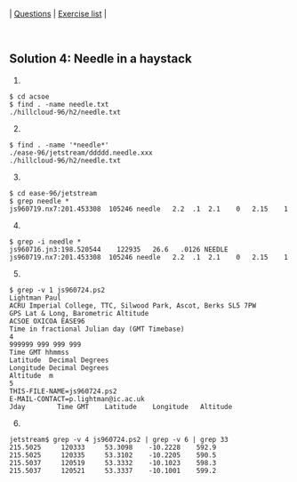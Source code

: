 | [Questions](shell_exercise4_find.md) | [Exercise list](shell_exercise_index.md) |

 
## Solution 4: Needle in a haystack

1.

    $ cd acsoe
    $ find . -name needle.txt
    ./hillcloud-96/h2/needle.txt
2.

    $ find . -name '*needle*'
    ./ease-96/jetstream/ddddd.needle.xxx
    ./hillcloud-96/h2/needle.txt

3.

    $ cd ease-96/jetstream
    $ grep needle *
    js960719.nx7:201.453308  105246 needle   2.2  .1  2.1    0   2.15    1

4.

    $ grep -i needle *
    js960716.jn3:198.520544    122935   26.6   .0126 NEEDLE
    js960719.nx7:201.453308  105246 needle   2.2  .1  2.1    0   2.15    1

5.

    $ grep -v 1 js960724.ps2 
    Lightman Paul
    ACRU Imperial College, TTC, Silwood Park, Ascot, Berks SL5 7PW
    GPS Lat & Long, Barometric Altitude
    ACSOE OXICOA EASE96
    Time in fractional Julian day (GMT Timebase)
    4
    999999 999 999 999
    Time GMT hhmmss
    Latitude  Decimal Degrees
    Longitude Decimal Degrees
    Altitude  m
    5
    THIS-FILE-NAME=js960724.ps2
    E-MAIL-CONTACT=p.lightman@ic.ac.uk
    Jday        Time GMT    Latitude    Longitude   Altitude

6.

    jetstream$ grep -v 4 js960724.ps2 | grep -v 6 | grep 33
    215.5025     120333     53.3098    -10.2228    592.9
    215.5025     120335     53.3102    -10.2205    590.5
    215.5037     120519     53.3332    -10.1023    598.3
    215.5037     120521     53.3337    -10.1001    599.2 
